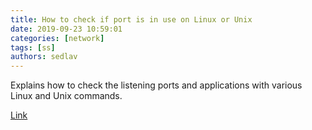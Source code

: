 ```yaml
---
title: How to check if port is in use on Linux or Unix
date: 2019-09-23 10:59:01
categories: [network]
tags: [ss]
authors: sedlav
---
```


Explains how to check the listening ports and applications with various Linux and Unix commands.

[Link](https://www.cyberciti.biz/faq/unix-linux-check-if-port-is-in-use-command/)
